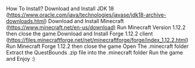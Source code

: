 How To Install?
Download and Install JDK 18 (https://www.oracle.com/java/technologies/javase/jdk18-archive-downloads.html)
Download and Install Minecraft (https://www.minecraft.net/en-us/download)
Run Minecraft Version 1.12.2 then close the game
Download and Install Forge 1.12.2 client (https://files.minecraftforge.net/net/minecraftforge/forge/index_1.12.2.html)
Run Minecraft Forge 1.12.2 then close the game
Open The .minecraft folder
Extract the QuestBounds .zip file into the .minecraft folder
Run the game and Enjoy :)
